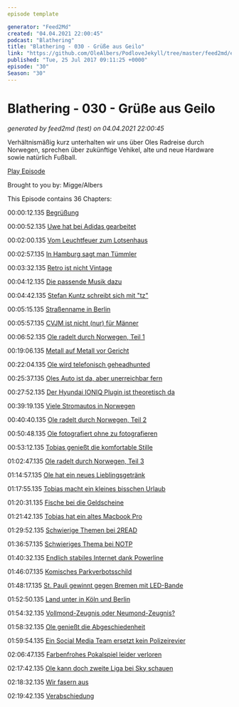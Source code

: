 ```yaml
---
episode template

generator: "Feed2Md"
created: "04.04.2021 22:00:45"
podcast: "Blathering"
title: "Blathering - 030 - Grüße aus Geilo"
link: "https://github.com/OleAlbers/PodloveJekyll/tree/master/feed2md/example/export/seasons/2/2017/7/Blathering - 030 - Grüße aus Geilo.md"
published: "Tue, 25 Jul 2017 09:11:25 +0000"
episode: "30"
Season: "30"
---
```


# Blathering - 030 - Grüße aus Geilo
_generated by feed2md (test) on 04.04.2021 22:00:45_

Verhältnismäßig kurz unterhalten wir uns über Oles Radreise durch Norwegen, sprechen über zukünftige Vehikel, alte und neue Hardware sowie natürlich Fußball.

[Play Episode](https://www.blathering.de/podlove/file/293/s/feed/c/mp3/blathering_030.mp3)

Brought to you by: Migge/Albers

This Episode contains 36 Chapters:


00:00:12.135 [Begrüßung]()

00:00:52.135 [Uwe hat bei Adidas gearbeitet](https://de.wikipedia.org/wiki/Uwe_Seeler)

00:02:00.135 [Vom Leuchtfeuer zum Lotsenhaus](https://de.wikipedia.org/wiki/Hamburg_Leuchtfeuer)

00:02:57.135 [In Hamburg sagt man Tümmler](https://de.wikipedia.org/wiki/W%C3%A4schetrockner)

00:03:32.135 [Retro ist nicht Vintage](http://schuster-homecompany.de/contur-vintage_und_retro)

00:04:12.135 [Die passende Musik dazu](https://www.youtube.com/watch?v=RhlfIx7t46o)

00:04:42.135 [Stefan Kuntz schreibt sich mit "tz"](https://de.wikipedia.org/wiki/Stefan_Kuntz)

00:05:15.135 [Straßenname in Berlin](https://de.wikipedia.org/wiki/Karl_Heinrich_Ulrichs)

00:05:57.135 [CVJM ist nicht (nur) für Männer](https://de.wikipedia.org/wiki/Christlicher_Verein_Junger_Menschen)

00:06:52.135 [Ole radelt durch Norwegen, Teil 1](https://www.youtube.com/watch?v=u_QBOvyGhYo)

00:19:06.135 [Metall auf Metall vor Gericht](http://www.spiegel.de/kultur/musik/kraftwerk-vs-moses-pelham-bgh-verweist-im-sampling-streit-an-eugh-a-1150214.html)

00:22:04.135 [Ole wird telefonisch geheadhunted](https://de.wikipedia.org/wiki/Diskmag)

00:25:37.135 [Oles Auto ist da, aber unerreichbar fern](http://www.mazda.de/)

00:27:52.135 [Der Hyundai IONIQ Plugin ist theoretisch da](http://www.hyundai.de/)

00:39:19.135 [Viele Stromautos in Norwegen](https://www.tesla.com/de_DE/modelx)

00:40:40.135 [Ole radelt durch Norwegen, Teil 2](https://www.gpsies.com/mapFolder.do?id=91120)

00:50:48.135 [Ole fotografiert ohne zu fotografieren](http://www.torstenstolze.de/blog/quicktipp-ausloesesperre-aktivieren)

00:53:12.135 [Tobias genießt die komfortable Stille](https://www.bose.de/de_de/products/headphones/noise_cancelling_headphones.html)

01:02:47.135 [Ole radelt durch Norwegen, Teil 3](https://plus.google.com/collection/QIiGSE)

01:14:57.135 [Ole hat ein neues Lieblingsgetränk](http://www.flamencopizza.no/product/drikke/villa-champagnebrus/)

01:17:55.135 [Tobias macht ein kleines bisschen Urlaub](https://de.wikipedia.org/wiki/Rerik)

01:20:31.135 [Fische bei die Geldscheine](https://de.wikipedia.org/wiki/Norwegische_Krone#Banknoten)

01:21:42.135 [Tobias hat ein altes Macbook Pro](https://support.apple.com/kb/sp645?locale=de_DE)

01:29:52.135 [Schwierige Themen bei 2READ](https://www.tobiasmigge.de/2017/07/18/2read-083-der-tod-kann-mich-mal-tim-lebt/)

01:36:57.135 [Schwieriges Thema bei NOTP](https://raucherbalkon.wordpress.com/category/notp/)

01:40:32.135 [Endlich stabiles Internet dank Powerline](https://de.wikipedia.org/wiki/PowerLAN)

01:46:07.135 [Komisches Parkverbotsschild](https://plus.google.com/+OleAlbers/posts/LUyV8gDbgqx)

01:48:17.135 [St. Pauli gewinnt gegen Bremen mit LED-Bande](https://twitter.com/fcstpauli/status/888333796608790528)

01:52:50.135 [Land unter in Köln und Berlin](http://www.ksta.de/koeln/unwetter-in-koeln-schaeden-an-ueberflutetem-kvb-tunnel---linie-13-fuhr-zeitweise-nicht-27998592)

01:54:32.135 [Vollmond-Zeugnis oder Neumond-Zeugnis?]()

01:58:32.135 [Ole genießt die Abgeschiedenheit]()

01:59:54.135 [Ein Social Media Team ersetzt kein Polizeirevier](https://twitter.com/RadwegH/status/887974761292320769)

02:06:47.135 [Farbenfrohes Pokalspiel leider verloren](http://www.fussball.de/spiel/tus-berne-2-eintracht-norderstedt-2/-/spiel/0209RBE8LS000000VS54898DVUVCCN5J#!/section/stage)

02:17:42.135 [Ole kann doch zweite Liga bei Sky schauen](http://www.sky.de/fussball/2-bundesliga-2500)

02:18:32.135 [Wir fasern aus]()

02:19:42.135 [Verabschiedung]()


